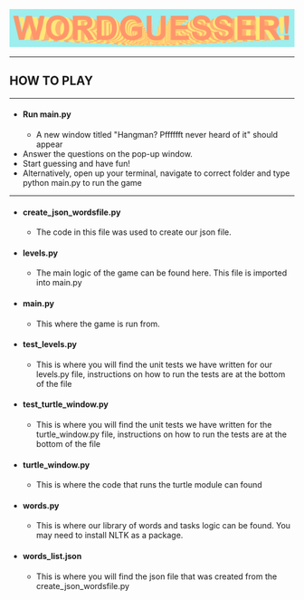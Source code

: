 ![img.png](README_images/img.png)

---
## HOW TO PLAY

---
- #### Run main.py
  - A new window titled "Hangman? Pfffffft never heard of it" should appear
- Answer the questions on the pop-up window.
- Start guessing and have fun!
- Alternatively, open up your terminal, navigate to correct folder and type python main.py to run the game
---

- #### create_json_wordsfile.py
  - The code in this file was used to create our json file.
- #### levels.py
  - The main logic of the game can be found here. This file is imported into main.py
- #### main.py
  - This where the game is run from.
- #### test_levels.py
  - This is where you will find the unit tests we have written for our levels.py file, instructions on how to run the tests are at the bottom of the file
- #### test_turtle_window.py
  - This is where you will find the unit tests we have written for the turtle_window.py file, instructions on how to run the tests are at the bottom of the file
- #### turtle_window.py
  - This is where the code that runs the turtle module can found
- #### words.py
  - This is where our library of words and tasks logic can be found. You may need to install NLTK as a package.
- #### words_list.json
  - This is where you will find the json file that was created from the create_json_wordsfile.py
